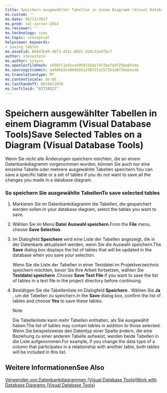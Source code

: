 ```yaml
---
title: Speichern ausgewählter Tabellen in einem Diagramm (Visual Database Tools) | Microsoft-Dokumentation
ms.custom: ''
ms.date: 06/13/2017
ms.prod: sql-server-2014
ms.reviewer: ''
ms.technology: ssms
ms.topic: conceptual
helpviewer_keywords:
- saving tables
ms.assetid: 86943b49-48f3-432c-8021-928c13edfbcf
author: stevestein
ms.author: sstein
ms.openlocfilehash: c6587c1ed1ca495815d3e74720afd4f25ba0fe4e
ms.sourcegitcommit: ad4d92dce894592a259721a1571b1d8736abacdb
ms.translationtype: MT
ms.contentlocale: de-DE
ms.lasthandoff: 08/04/2020
ms.locfileid: "87719327"
---
```

# <a name="save-selected-tables-on-a-diagram-visual-database-tools"></a><span data-ttu-id="296d2-102">Speichern ausgewählter Tabellen in einem Diagramm (Visual Database Tools)</span><span class="sxs-lookup"><span data-stu-id="296d2-102">Save Selected Tables on a Diagram (Visual Database Tools)</span></span>
  <span data-ttu-id="296d2-103">Wenn Sie nicht alle Änderungen speichern möchten, die an einem Datenbankdiagramm vorgenommen wurden, können Sie auch nur eine einzelne Tabelle oder mehrere ausgewählte Tabellen speichern.</span><span class="sxs-lookup"><span data-stu-id="296d2-103">You can save a specific table or a set of tables if you do not want to save all the changes you made in a database diagram.</span></span>  
  
### <a name="to-save-selected-tables"></a><span data-ttu-id="296d2-104">So speichern Sie ausgewählte Tabellen</span><span class="sxs-lookup"><span data-stu-id="296d2-104">To save selected tables</span></span>  
  
1.  <span data-ttu-id="296d2-105">Markieren Sie im Datenbankdiagramm die Tabellen, die gespeichert werden sollen.</span><span class="sxs-lookup"><span data-stu-id="296d2-105">In your database diagram, select the tables you want to save.</span></span>  
  
2.  <span data-ttu-id="296d2-106">Wählen Sie im Menü **Datei** **Auswahl speichern**.</span><span class="sxs-lookup"><span data-stu-id="296d2-106">From the **File** menu, choose **Save Selection**.</span></span>  
  
3.  <span data-ttu-id="296d2-107">Im Dialogfeld **Speichern** wird eine Liste der Tabellen angezeigt, die in der Datenbank aktualisiert werden, wenn Sie die Auswahl speichern.</span><span class="sxs-lookup"><span data-stu-id="296d2-107">The **Save** dialog box displays the list of tables that will be updated in the database when you save your selection.</span></span>  
  
     <span data-ttu-id="296d2-108">Wenn Sie die Liste der Tabellen in einer Textdatei im Projektverzeichnis speichern möchten, bevor Sie Ihre Arbeit fortsetzen, wählen Sie **Textdatei speichern** .</span><span class="sxs-lookup"><span data-stu-id="296d2-108">Choose **Save Text File** if you want to save the list of tables in a text file in the project directory before continuing.</span></span>  
  
4.  <span data-ttu-id="296d2-109">Bestätigen Sie die Tabellenliste im Dialogfeld **Speichern** . Wählen Sie **Ja** , um die Tabellen zu speichern.</span><span class="sxs-lookup"><span data-stu-id="296d2-109">In the **Save** dialog box, confirm the list of tables and choose **Yes** to save these tables.</span></span>  
  
    > [!NOTE]  
    >  <span data-ttu-id="296d2-110">Die Tabellenliste kann mehr Tabellen enthalten, als Sie ausgewählt haben.</span><span class="sxs-lookup"><span data-stu-id="296d2-110">The list of tables may contain tables in addition to those selected.</span></span> <span data-ttu-id="296d2-111">Wenn Sie beispielsweise den Datentyp einer Spalte ändern, die eine Beziehung zu einer anderen Tabelle aufweist, werden beide Tabellen in die Liste aufgenommen.</span><span class="sxs-lookup"><span data-stu-id="296d2-111">For example, if you change the data type of a column that participates in a relationship with another table, both tables will be included in this list.</span></span>  
  
## <a name="see-also"></a><span data-ttu-id="296d2-112">Weitere Informationen</span><span class="sxs-lookup"><span data-stu-id="296d2-112">See Also</span></span>  
 [<span data-ttu-id="296d2-113">Verwenden von Datenbankdiagrammen &#40;Visual Database Tools&#41;</span><span class="sxs-lookup"><span data-stu-id="296d2-113">Work with Database Diagrams &#40;Visual Database Tools&#41;</span></span>](visual-database-tools.md)  
  
  

